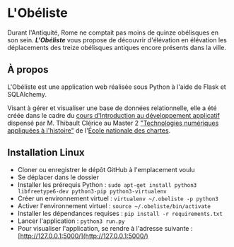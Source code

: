 # L'Obéliste

Durant l'Antiquité, Rome ne comptait pas moins de quinze obélisques en son sein. ***L'Obéliste*** vous propose de découvrir d'élévation en élévation les déplacements des treize obélisques antiques encore présents dans la ville.


## À propos

L'Obéliste est une application web réalisée sous Python à l'aide de Flask et SQLAlchemy.

Visant à gérer et visualiser une base de données relationnelle, elle a été créée dans le cadre du [cours d'Introduction au développement applicatif](github.com/ponteineptique/cours-python) dispensé par M. Thibault Clérice au Master 2 ["Technologies numériques appliquées à l'histoire"](https://www.chartes.psl.eu/fr/cursus/master-technologies-numeriques-appliquees-histoire) de l'[École nationale des chartes](https://www.chartes.psl.eu/fr). 



## Installation Linux

- Cloner ou enregistrer le dépôt GitHub à l'emplacement voulu
- Se déplacer dans le dossier
- Installer les prérequis Python : `sudo apt-get install python3 libfreetype6-dev python3-pip python3-virtualenv`
- Créer un environnement virtuel : `virtualenv ~/.obeliste -p python3`
- Activer l'environnement virtuel : `source ~/.obeliste/bin/activate`
- Installer les dépendances requises : `pip install -r requirements.txt`
- Lancer l'application : `python3 run.py`
- Pour visualiser l'application, se rendre à l'adresse suivante : [http://127.0.0.1:5000/](http://127.0.0.1:5000/)
